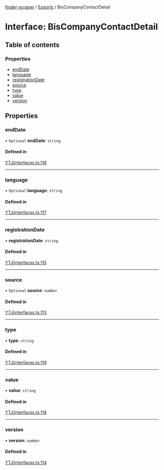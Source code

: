 [finder-scraper](../README.md) / [Exports](../modules.md) / BisCompanyContactDetail

# Interface: BisCompanyContactDetail

## Table of contents

### Properties

- [endDate](BisCompanyContactDetail.md#enddate)
- [language](BisCompanyContactDetail.md#language)
- [registrationDate](BisCompanyContactDetail.md#registrationdate)
- [source](BisCompanyContactDetail.md#source)
- [type](BisCompanyContactDetail.md#type)
- [value](BisCompanyContactDetail.md#value)
- [version](BisCompanyContactDetail.md#version)

## Properties

### endDate

• `Optional` **endDate**: `string`

#### Defined in

[YTJ/interfaces.ts:116](https://github.com/launde/finder-scraper/blob/a5244be/src/YTJ/interfaces.ts#L116)

___

### language

• `Optional` **language**: `string`

#### Defined in

[YTJ/interfaces.ts:117](https://github.com/launde/finder-scraper/blob/a5244be/src/YTJ/interfaces.ts#L117)

___

### registrationDate

• **registrationDate**: `string`

#### Defined in

[YTJ/interfaces.ts:115](https://github.com/launde/finder-scraper/blob/a5244be/src/YTJ/interfaces.ts#L115)

___

### source

• `Optional` **source**: `number`

#### Defined in

[YTJ/interfaces.ts:113](https://github.com/launde/finder-scraper/blob/a5244be/src/YTJ/interfaces.ts#L113)

___

### type

• **type**: `string`

#### Defined in

[YTJ/interfaces.ts:119](https://github.com/launde/finder-scraper/blob/a5244be/src/YTJ/interfaces.ts#L119)

___

### value

• **value**: `string`

#### Defined in

[YTJ/interfaces.ts:118](https://github.com/launde/finder-scraper/blob/a5244be/src/YTJ/interfaces.ts#L118)

___

### version

• **version**: `number`

#### Defined in

[YTJ/interfaces.ts:114](https://github.com/launde/finder-scraper/blob/a5244be/src/YTJ/interfaces.ts#L114)
